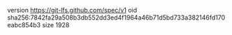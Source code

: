 version https://git-lfs.github.com/spec/v1
oid sha256:7842fa29a508b3db552dd3ed4f1964a46b71d5bd733a382146fd170eabc854b3
size 1928
